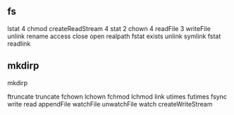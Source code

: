 fs
---

lstat
4 chmod
createReadStream
4 stat
2 chown
4 readFile
3 writeFile
unlink
rename
access
close
open
realpath
fstat
exists
unlink
symlink
fstat
readlink

mkdirp
------
mkdirp

ftruncate
truncate
fchown
lchown
fchmod
lchmod
link
utimes
futimes
fsync
write
read
appendFile
watchFile
unwatchFile
watch
createWriteStream
